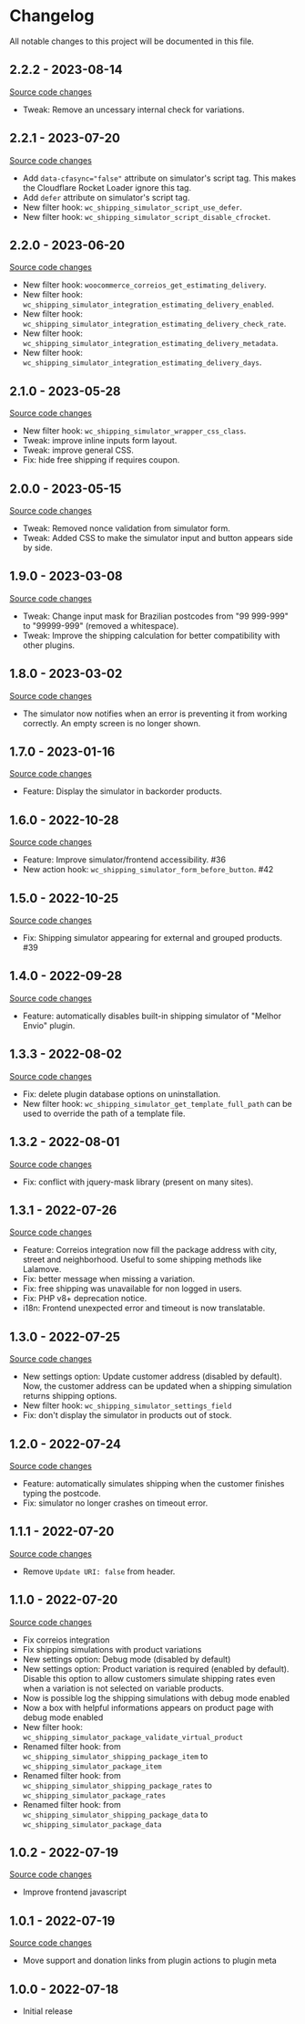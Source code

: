 # Changelog

All notable changes to this project will be documented in this file.

## 2.2.2 - 2023-08-14

[Source code changes](https://github.com/luizbills/shipping-simulator-for-woocommerce/compare/2.2.1...2.2.2)

- Tweak: Remove an uncessary internal check for variations.

## 2.2.1 - 2023-07-20

[Source code changes](https://github.com/luizbills/shipping-simulator-for-woocommerce/compare/2.2.0...2.2.1)

-   Add `data-cfasync="false"` attribute on simulator's script tag. This makes the Cloudflare Rocket Loader ignore this tag.
-   Add `defer` attribute on simulator's script tag.
-   New filter hook: `wc_shipping_simulator_script_use_defer`.
-   New filter hook: `wc_shipping_simulator_script_disable_cfrocket`.

## 2.2.0 - 2023-06-20

[Source code changes](https://github.com/luizbills/shipping-simulator-for-woocommerce/compare/2.1.0...2.2.0)

-   New filter hook: `woocommerce_correios_get_estimating_delivery`.
-   New filter hook: `wc_shipping_simulator_integration_estimating_delivery_enabled`.
-   New filter hook: `wc_shipping_simulator_integration_estimating_delivery_check_rate`.
-   New filter hook: `wc_shipping_simulator_integration_estimating_delivery_metadata`.
-   New filter hook: `wc_shipping_simulator_integration_estimating_delivery_days`.

## 2.1.0 - 2023-05-28

[Source code changes](https://github.com/luizbills/shipping-simulator-for-woocommerce/compare/2.0.0...2.1.0)

-   New filter hook: `wc_shipping_simulator_wrapper_css_class`.
-   Tweak: improve inline inputs form layout.
-   Tweak: improve general CSS.
-   Fix: hide free shipping if requires coupon.

## 2.0.0 - 2023-05-15

[Source code changes](https://github.com/luizbills/shipping-simulator-for-woocommerce/compare/1.9.0...2.0.0)

-   Tweak: Removed nonce validation from simulator form.
-   Tweak: Added CSS to make the simulator input and button appears side by side.

## 1.9.0 - 2023-03-08

[Source code changes](https://github.com/luizbills/shipping-simulator-for-woocommerce/compare/1.8.0...1.9.0)

-   Tweak: Change input mask for Brazilian postcodes from "99 999-999" to "99999-999" (removed a whitespace).
-   Tweak: Improve the shipping calculation for better compatibility with other plugins.

## 1.8.0 - 2023-03-02

[Source code changes](https://github.com/luizbills/shipping-simulator-for-woocommerce/compare/1.7.0...1.8.0)

-   The simulator now notifies when an error is preventing it from working correctly. An empty screen is no longer shown.

## 1.7.0 - 2023-01-16

[Source code changes](https://github.com/luizbills/shipping-simulator-for-woocommerce/compare/1.6.0...1.7.0)

-   Feature: Display the simulator in backorder products.

## 1.6.0 - 2022-10-28

[Source code changes](https://github.com/luizbills/shipping-simulator-for-woocommerce/compare/1.5.0...1.6.0)

-   Feature: Improve simulator/frontend accessibility. #36
-   New action hook: `wc_shipping_simulator_form_before_button`. #42

## 1.5.0 - 2022-10-25

[Source code changes](https://github.com/luizbills/shipping-simulator-for-woocommerce/compare/1.4.0...1.5.0)

-   Fix: Shipping simulator appearing for external and grouped products. #39

## 1.4.0 - 2022-09-28

[Source code changes](https://github.com/luizbills/shipping-simulator-for-woocommerce/compare/1.3.3...1.4.0)

-   Feature: automatically disables built-in shipping simulator of "Melhor Envio" plugin.

## 1.3.3 - 2022-08-02

[Source code changes](https://github.com/luizbills/shipping-simulator-for-woocommerce/compare/1.3.2...1.3.3)

-   Fix: delete plugin database options on uninstallation.
-   New filter hook: `wc_shipping_simulator_get_template_full_path` can be used to override the path of a template file.

## 1.3.2 - 2022-08-01

[Source code changes](https://github.com/luizbills/shipping-simulator-for-woocommerce/compare/1.3.1...1.3.2)

-   Fix: conflict with jquery-mask library (present on many sites).

## 1.3.1 - 2022-07-26

[Source code changes](https://github.com/luizbills/shipping-simulator-for-woocommerce/compare/1.3.0...1.3.1)

-   Feature: Correios integration now fill the package address with city, street and neighborhood. Useful to some shipping methods like Lalamove.
-   Fix: better message when missing a variation.
-   Fix: free shipping was unavailable for non logged in users.
-   Fix: PHP v8+ deprecation notice.
-   i18n: Frontend unexpected error and timeout is now translatable.

## 1.3.0 - 2022-07-25

[Source code changes](https://github.com/luizbills/shipping-simulator-for-woocommerce/compare/1.2.0...1.3.0)

-   New settings option: Update customer address (disabled by default). Now, the customer address can be updated when a shipping simulation returns shipping options.
-   New filter hook: `wc_shipping_simulator_settings_field`
-   Fix: don't display the simulator in products out of stock.

## 1.2.0 - 2022-07-24

[Source code changes](https://github.com/luizbills/shipping-simulator-for-woocommerce/compare/1.1.1...1.2.0)

-   Feature: automatically simulates shipping when the customer finishes typing the postcode.
-   Fix: simulator no longer crashes on timeout error.

## 1.1.1 - 2022-07-20

[Source code changes](https://github.com/luizbills/shipping-simulator-for-woocommerce/compare/1.1.0...1.1.1)

-   Remove `Update URI: false` from header.

## 1.1.0 - 2022-07-20

[Source code changes](https://github.com/luizbills/shipping-simulator-for-woocommerce/compare/1.0.2...1.1.0)

-   Fix correios integration
-   Fix shipping simulations with product variations
-   New settings option: Debug mode (disabled by default)
-   New settings option: Product variation is required (enabled by default). Disable this option to allow customers simulate shipping rates even when a variation is not selected on variable products.
-   Now is possible log the shipping simulations with debug mode enabled
-   Now a box with helpful informations appears on product page with debug mode enabled
-   New filter hook: `wc_shipping_simulator_package_validate_virtual_product`
-   Renamed filter hook: from `wc_shipping_simulator_shipping_package_item` to `wc_shipping_simulator_package_item`
-   Renamed filter hook: from `wc_shipping_simulator_shipping_package_rates` to `wc_shipping_simulator_package_rates`
-   Renamed filter hook: from `wc_shipping_simulator_shipping_package_data` to `wc_shipping_simulator_package_data`

## 1.0.2 - 2022-07-19

[Source code changes](https://github.com/luizbills/shipping-simulator-for-woocommerce/compare/1.0.1...1.0.2)

-   Improve frontend javascript

## 1.0.1 - 2022-07-19

[Source code changes](https://github.com/luizbills/shipping-simulator-for-woocommerce/compare/1.0.0...1.0.1)

-   Move support and donation links from plugin actions to plugin meta

## 1.0.0 - 2022-07-18

-   Initial release
